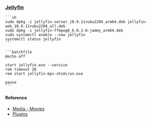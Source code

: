 ### [Jellyfin](https://jellyfin.org/)

````{tab} Ubuntu 22 ARM [^1]
```sh
sudo dpkg -i jellyfin-server_10.9.11+ubu2204_arm64.deb jellyfin-web_10.9.11+ubu2204_all.deb
sudo dpkg -i jellyfin-ffmpeg6_6.0.1-8-jammy_arm64.deb
sudo systemctl enable --now jellyfin
systemctl status jellyfin
```
````

````{tab} Windows 10
```batchfile
@echo off

start jellyfin.exe --service
rem timeout 20
rem start jellyfin-mpv-shim\run.exe

pause
```
````

#### Reference

- [Media - Movies](https://jellyfin.org/docs/general/server/media/movies/)
- [Plugins](https://jellyfin.org/docs/general/server/plugins/)

[^1]: [Installation - Linux](https://jellyfin.org/docs/general/installation/linux#linux-generic-amd64)